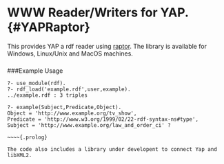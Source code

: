 WWW Reader/Writers for YAP.       {#YAPRaptor}
=========================

This provides YAP a rdf reader using
[raptor](http://librdf.org/raptor/). The library is available for
Windows, Linux/Unix and MacOS machines.

###
###Example Usage

~~~~{.prolog}
?- use_module(rdf).
?- rdf_load('example.rdf',user,example).
../example.rdf : 3 triples

?- example(Subject,Predicate,Object).
Object = 'http://www.example.org/tv_show',
Predicate = 'http://www.w3.org/1999/02/22-rdf-syntax-ns#type',
Subject = 'http://www.example.org/law_and_order_ci' ?

~~~~{.prolog}

The code also includes a library under developent to connect Yap and libXML2.
